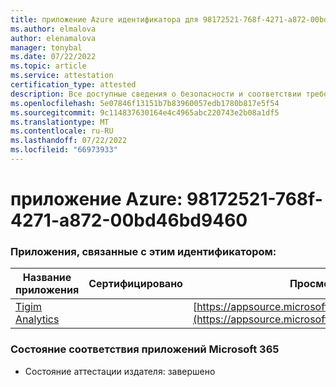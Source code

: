 ```yaml
---
title: приложение Azure идентификатора для 98172521-768f-4271-a872-00bd46bd9460
ms.author: elmalova
author: elenamalova
manager: tonybal
ms.date: 07/22/2022
ms.topic: article
ms.service: attestation
certification_type: attested
description: Все доступные сведения о безопасности и соответствии требованиям для 98172521-768f-4271-a872-00bd46bd9460.
ms.openlocfilehash: 5e07846f13151b7b83960057edb1780b817e5f54
ms.sourcegitcommit: 9c114837630164e4c4965abc220743e2b08a1df5
ms.translationtype: MT
ms.contentlocale: ru-RU
ms.lasthandoff: 07/22/2022
ms.locfileid: "66973933"
---
```

# <a name="azure-app-id-98172521-768f-4271-a872-00bd46bd9460"></a>приложение Azure: 98172521-768f-4271-a872-00bd46bd9460


### <a name="apps-associated-with-this-id"></a>Приложения, связанные с этим идентификатором:
| **Название приложения** | **Сертифицировано** | **Просмотр в AppSource** |
|--------------|---------------|-----------------------|
| [Tigim Analytics](../forward/WA200004242.md) |  | [https://appsource.microsoft.com/product/office/WA200004242](https://appsource.microsoft.com/product/office/WA200004242) |

### <a name="microsoft-365-app-compliance-status"></a>Состояние соответствия приложений Microsoft 365
- Состояние аттестации издателя: завершено
